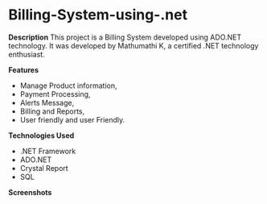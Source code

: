 # Billing-System-using-.net

**Description**
This project is a Billing System developed using ADO.NET technology. It was developed by Mathumathi K, a certified .NET technology enthusiast.

**Features**
- Manage Product information, 
- Payment Processing, 
- Alerts Message, 
- Billing and Reports, 
- User friendly and user Friendly.

**Technologies Used**
- .NET Framework
- ADO.NET
- Crystal Report
- SQL

**Screenshots**

